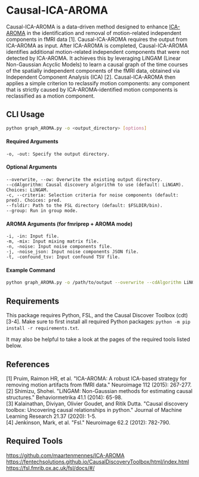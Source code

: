 # Causal-ICA-AROMA

Causal-ICA-AROMA is a data-driven method designed to enhance [ICA-AROMA](https://github.com/maartenmennes/ICA-AROMA) in the identification and removal of motion-related independent components in fMRI data [1]. Causal-ICA-AROMA requires the output from ICA-AROMA as input. After ICA-AROMA is completed, Causal-ICA-AROMA identifies additional motion-related independent components that were not detected by ICA-AROMA. It achieves this by leveraging LiNGAM (Linear Non-Gaussian Acyclic Models) to learn a causal graph of the time courses of the spatially independent components of the fMRI data, obtained via Independent Component Analysis (ICA) [2]. Causal-ICA-AROMA then applies a simple criterion to reclassify motion components: any component that is strictly caused by ICA-AROMA-identified motion components is reclassified as a motion component.

## CLI Usage

```sh
python graph_AROMA.py -o <output_directory> [options]
```

#### Required Arguments

    -o, -out: Specify the output directory.

#### Optional Arguments

    --overwrite, --ow: Overwrite the existing output directory.
    --cdAlgorithm: Causal discovery algorithm to use (default: LiNGAM). Choices: LiNGAM.
    -c, --criteria: Selection criteria for noise components (default: pred). Choices: pred.
    --fsldir: Path to the FSL directory (default: $FSLDIR/bin).
    --group: Run in group mode.

#### AROMA Arguments (for fmriprep + AROMA mode)

    -i, -in: Input file.
    -m, -mix: Input mixing matrix file.
    -n, -noise: Input noise components file.
    -j, -noise_json: Input noise components JSON file.
    -t, -confound_tsv: Input confound TSV file.

#### Example Command

```sh
python graph_AROMA.py -o /path/to/output --overwrite --cdAlgorithm LiNGAM -i /path/to/input_file -m /path/to/mix_file -n /path/to/noise_file -j /path/to/noise_json -t /path/to/confound_tsv
```

## Requirements

This package requires Python, FSL, and the Causal Discover Toolbox (cdt) [3-4]. Make sure to first install all required Python packages: `python -m pip install -r requirements.txt`.

It may also be helpful to take a look at the pages of the required tools listed below.

## References
[1] Pruim, Raimon HR, et al. "ICA-AROMA: A robust ICA-based strategy for removing motion artifacts from fMRI data." Neuroimage 112 (2015): 267-277.<br>
[2] Shimizu, Shohei. "LiNGAM: Non-Gaussian methods for estimating causal structures." Behaviormetrika 41.1 (2014): 65-98.<br>
[3] Kalainathan, Diviyan, Olivier Goudet, and Ritik Dutta. "Causal discovery toolbox: Uncovering causal relationships in python." Journal of Machine Learning Research 21.37 (2020): 1-5.<br>
[4] Jenkinson, Mark, et al. "Fsl." Neuroimage 62.2 (2012): 782-790.


## Required Tools
https://github.com/maartenmennes/ICA-AROMA<br>
https://fentechsolutions.github.io/CausalDiscoveryToolbox/html/index.html<br>
https://fsl.fmrib.ox.ac.uk/fsl/docs/#/<br>


